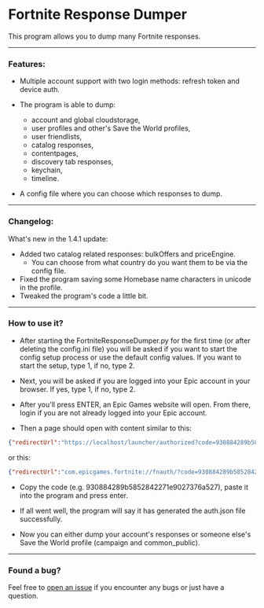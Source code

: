# Fortnite Response Dumper

This program allows you to dump many Fortnite responses.

---
### Features:
- Multiple account support with two login methods: refresh token and device auth.
- The program is able to dump:
  - account and global cloudstorage,
  - user profiles and other's Save the World profiles,
  - user friendlists,
  - catalog responses,
  - contentpages,
  - discovery tab responses,
  - keychain,
  - timeline.

- A config file where you can choose which responses to dump.
---
### Changelog:
What's new in the 1.4.1 update:
- Added two catalog related responses: bulkOffers and priceEngine.
  - You can choose from what country do you want them to be via the config file.
- Fixed the program saving some Homebase name characters in unicode in the profile.
- Tweaked the program's code a little bit.
---

### How to use it?

- After starting the FortniteResponseDumper.py for the first time (or after deleting the config.ini file) you will be asked if you want to start the config setup process or use the default config values. If you want to start the setup, type 1, if no, type 2.

- Next, you will be asked if you are logged into your Epic account in your browser. If yes, type 1, if no, type 2.

- After you'll press ENTER, an Epic Games website will open. From there, login if you are not already logged into your Epic account.

- Then a page should open with content similar to this:

```json
{"redirectUrl":"https://localhost/launcher/authorized?code=930884289b5852842271e9027376a527","authorizationCode":"930884289b5852842271e9027376a527","sid":null}
```
or this:
```json
{"redirectUrl":"com.epicgames.fortnite://fnauth/?code=930884289b5852842271e9027376a527","authorizationCode":"930884289b5852842271e9027376a527","sid":null}
```

- Copy the code (e.g. 930884289b5852842271e9027376a527), paste it into the program and press enter.

- If all went well, the program will say it has generated the auth.json file successfully.

- Now you can either dump your account's responses or someone else's Save the World profile (campaign and common_public).
---

### Found a bug?
Feel free to [open an issue](https://github.com/PRO100KatYT/FortniteResponseDumper/issues/new "Click here if you want to open an issue.") if you encounter any bugs or just have a question.
